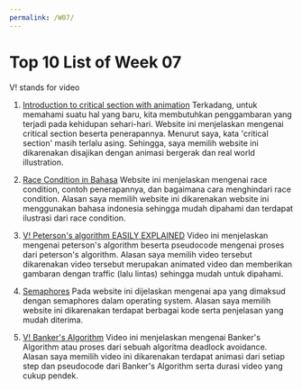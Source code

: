 ```yaml
---
permalink: /W07/
---
```


# Top 10 List of Week 07

V! stands for video

1. [Introduction to critical section with animation](https://tuxthink.blogspot.com/2013/07/introduction-to-critical-section-with.html)
	Terkadang, untuk memahami suatu hal yang baru, kita membutuhkan penggambaran yang terjadi pada kehidupan sehari-hari.
	Website ini menjelaskan mengenai critical section beserta penerapannya. Menurut saya, kata 'critical section' masih terlalu asing. 
	Sehingga, saya memilih website ini dikarenakan disajikan dengan animasi bergerak dan real world illustration.

2. [Race Condition in Bahasa](http://ftp.gunadarma.ac.id/linux/docs/v06/Kuliah/SistemOperasi/BUKU/SistemOperasi-4.X-1/ch18s02.html)
	Website ini menjelaskan mengenai race condition, contoh penerapannya, dan bagaimana cara menghindari race condition.
	Alasan saya memilih website ini dikarenakan website ini menggunakan bahasa indonesia sehingga mudah dipahami dan terdapat ilustrasi dari race condition.

3. [V! Peterson's algorithm EASILY EXPLAINED](https://www.youtube.com/watch?v=r3Ma_4_vF2s)
	Video ini menjelaskan mengenai peterson's algorithm beserta pseudocode mengenai proses dari peterson's algorithm.
	Alasan saya memilih video tersebut dikarenakan video tersebut merupakan animated video dan memberikan gambaran dengan traffic (lalu lintas) sehingga mudah untuk dipahami.

4. [Semaphores](https://www.geeksforgeeks.org/semaphores-in-process-synchronization/)
	Pada website ini dijelaskan mengenai apa yang dimaksud dengan semaphores dalam operating system.
	Alasan saya memilih website ini dikarenakan terdapat berbagai kode serta penjelasan yang mudah diterima.

5. [V! Banker's Algorithm](https://www.youtube.com/watch?v=lMNrmDUJ3GY)
	Video ini menjelaskan mengenai Banker's Algorithm atau proses dari sebuah algoritma deadlock avoidance.
	Alasan saya memilih video ini dikarenakan terdapat animasi dari setiap step dan pseudocode dari Banker's Algorithm serta durasi video yang cukup pendek.
